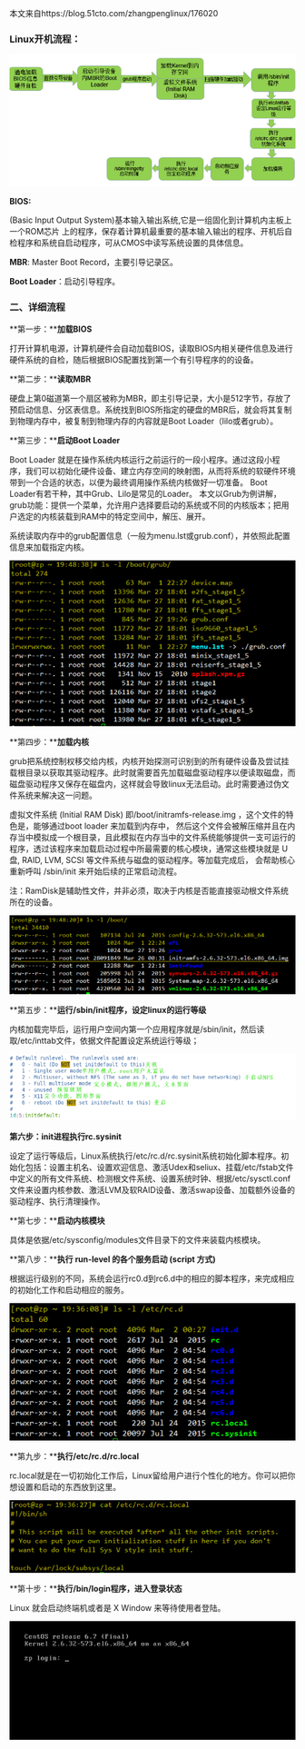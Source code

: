 本文来自https://blog.51cto.com/zhangpenglinux/176020

### **Linux开机流程：**

![微信图片_20200515162421](pic/linux开启启动过程/微信图片_20200515162421.png)

**BIOS:**

(Basic Input Output System)基本输入输出系统,它是一组固化到计算机内主板上一个ROM芯片 上的程序，保存着计算机最重要的基本输入输出的程序、开机后自检程序和系统自启动程序，可从CMOS中读写系统设置的具体信息。

**MBR**: Master Boot Record，主要引导记录区。

**Boot Loader**：启动引导程序。

### **二、详细流程**

**第一步：****加载BIOS**

打开计算机电源，计算机硬件会自动加载BIOS，读取BIOS内相关硬件信息及进行硬件系统的自检，随后根据BIOS配置找到第一个有引导程序的的设备。

**第二步：****读取MBR**

硬盘上第0磁道第一个扇区被称为MBR，即主引导记录，大小是512字节，存放了预启动信息、分区表信息。系统找到BIOS所指定的硬盘的MBR后，就会将其复制到物理内存中，被复制到物理内存的内容就是Boot Loader（lilo或者grub）。

**第三步：****启动Boot Loader**

Boot Loader 就是在操作系统内核运行之前运行的一段小程序。通过这段小程序，我们可以初始化硬件设备、建立内存空间的映射图，从而将系统的软硬件环境带到一个合适的状态，以便为最终调用操作系统内核做好一切准备。
Boot Loader有若干种，其中Grub、Lilo是常见的Loader。
本文以Grub为例讲解，grub功能：提供一个菜单，允许用户选择要启动的系统或不同的内核版本；把用户选定的内核装载到RAM中的特定空间中，解压、展开。

系统读取内存中的grub配置信息（一般为menu.lst或grub.conf），并依照此配置信息来加载指定内核。

![微信图片_20200515162608](pic/linux开启启动过程/微信图片_20200515162608.png)

**第四步：****加载内核**

grub把系统控制权移交给内核，内核开始探测可识别到的所有硬件设备及尝试挂载根目录以获取其驱动程序。此时就需要首先加载磁盘驱动程序以便读取磁盘，而磁盘驱动程序又保存在磁盘内，这样就会导致linux无法启动。此时需要通过伪文件系统来解决这一问题。

虚拟文件系统 (Initial RAM Disk) 即/boot/initramfs-release.img ，这个文件的特色是，能够通过boot loader 来加载到内存中， 然后这个文件会被解压缩并且在内存当中模拟成一个根目录，且此模拟在内存当中的文件系统能够提供一支可运行的程序，透过该程序来加载启动过程中所最需要的核心模块，通常这些模块就是 U盘, RAID, LVM, SCSI 等文件系统与磁盘的驱动程序。等加载完成后， 会帮助核心重新呼叫 /sbin/init 来开始后续的正常启动流程。

 注：RamDisk是辅助性文件，并非必须，取决于内核是否能直接驱动根文件系统所在的设备。

![微信图片_20200515162629](pic/linux开启启动过程/微信图片_20200515162629.png)

**第五步：****运行/sbin/init程序，设定linux的运行等级**

内核加载完毕后，运行用户空间内第一个应用程序就是/sbin/init，然后读取/etc/inttab文件，依据文件配置设定系统运行等级；

![微信图片_20200515162653](pic/linux开启启动过程/微信图片_20200515162653.png)

**第六步：init进程执行rc.sysinit**

设定了运行等级后，Linux系统执行/etc/rc.d/rc.sysinit系统初始化脚本程序。初始化包括：设置主机名、设置欢迎信息、激活Udex和seliux、挂载/etc/fstab文件中定义的所有文件系统、检测根文件系统、设置系统时钟、根据/etc/sysctl.conf文件来设置内核参数、激活LVM及软RAID设备、激活swap设备、加载额外设备的驱动程序、执行清理操作。

**第七步：****启动内核模块**

具体是依据/etc/sysconfig/modules文件目录下的文件来装载内核模块。

**第八步：****执行 run-level 的各个服务启动 (script 方式)**

根据运行级别的不同，系统会运行rc0.d到rc6.d中的相应的脚本程序，来完成相应的初始化工作和启动相应的服务。

![rc.d.png](pic/linux开启启动过程/640.png)

**第九步：****执行/etc/rc.d/rc.local**

rc.local就是在一切初始化工作后，Linux留给用户进行个性化的地方。你可以把你想设置和启动的东西放到这里。

![微信图片_20200515162736](pic/linux开启启动过程/微信图片_20200515162736.png)

**第十步：****执行/bin/login程序，进入登录状态**

Linux 就会启动终端机或者是 X Window 来等待使用者登陆。

![微信图片_20200515162756](pic/linux开启启动过程/微信图片_20200515162756.png)
